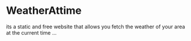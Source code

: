# WeatherAttime
its a static and free website that allows you fetch the weather of your area at the current time ...
